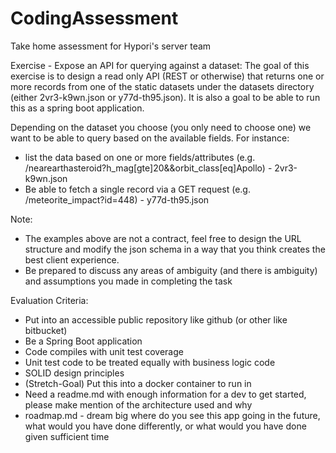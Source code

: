 # CodingAssessment
Take home assessment for Hypori's server team

Exercise - Expose an API for querying against a dataset:
The goal of this exercise is to design a read only API (REST or otherwise) that returns one or more records from one of the static datasets under the datasets directory (either 2vr3-k9wn.json or y77d-th95.json).  It is also a goal to be able to run this as a spring boot application.

Depending on the dataset you choose (you only need to choose one) we want to be able to query based on the available fields. For instance:
* list the data based on one or more fields/attributes (e.g. /nearearthasteroid?h_mag[gte]20&&orbit_class[eq]Apollo) - 2vr3-k9wn.json
* Be able to fetch a single record via a GET request (e.g. /meteorite_impact?id=448) - y77d-th95.json

Note:
* The examples above are not a contract, feel free to design the URL structure and modify the json schema in a way that you think creates the best client experience.
* Be prepared to discuss any areas of ambiguity (and there is ambiguity) and assumptions you made in completing the task

Evaluation Criteria:
* Put into an accessible public repository like github (or other like bitbucket)
* Be a Spring Boot application
* Code compiles with unit test coverage
* Unit test code to be treated equally with business logic code
* SOLID design principles 
* (Stretch-Goal) Put this into a docker container to run in
* Need a readme.md with enough information for a dev to get started, please make mention of the architecture used and why
* roadmap.md - dream big where do you see this app going in the future, what would you have done differently, or what would you have done given sufficient time
